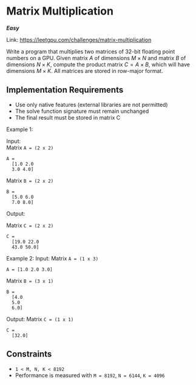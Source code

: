 # Matrix Multiplication

***Easy***

Link: https://leetgpu.com/challenges/matrix-multiplication

Write a program that multiplies two matrices of 32-bit floating point numbers on a GPU. Given matrix $A$ of dimensions $M \times N$ and matrix $B$ of dimensions $N \times K$, compute the product matrix $C = A \times B$, which will have dimensions $M \times K$. All matrices are stored in row-major format.


## Implementation Requirements
- Use only native features (external libraries are not permitted)
- The solve function signature must remain unchanged
- The final result must be stored in matrix C

Example 1:

Input:  
Matrix `A = (2 x 2)`
```
A =
  [1.0 2.0
  3.0 4.0]
```
Matrix `B = (2 x 2)`
```
B = 
  [5.0 6.0
  7.0 8.0]
```

Output:

Matrix `C = (2 x 2)`
```
C = 
  [19.0 22.0
  43.0 50.0]
``` 

Example 2:
Input:
Matrix `A = (1 x 3)`
```
A = [1.0 2.0 3.0]
```
Matrix `B = (3 x 1)`
```
B = 
  [4.0
  5.0 
  6.0]
```
Output:
Matrix `C = (1 x 1)`
```
C =
  [32.0]
```

## Constraints
- `1 < M, N, K < 8192`
- Performance is measured with `M = 8192`, `N = 6144`, `K = 4096`
